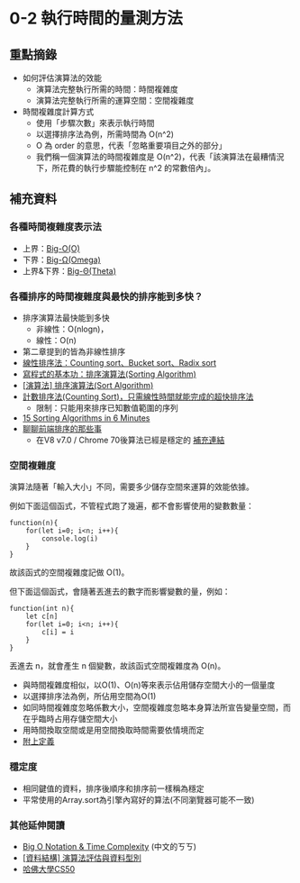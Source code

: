 # 0-2 執行時間的量測方法

## 重點摘錄
- 如何評估演算法的效能
    - 演算法完整執行所需的時間：時間複雜度
    - 演算法完整執行所需的運算空間：空間複雜度
- 時間複雜度計算方式
    - 使用「步驟次數」來表示執行時間
    - 以選擇排序法為例，所需時間為 O(n^2)
    - O 為 order 的意思，代表「忽略重要項目之外的部分」
    - 我們稱一個演算法的時間複雜度是 O(n^2)，代表「該演算法在最糟情況下，所花費的執行步驟能控制在 n^2 的常數倍內」。


## 補充資料

### 各種時間複雜度表示法
- 上界：[Big-O(O)](https://zh.wikipedia.org/wiki/%E5%A4%A7O%E7%AC%A6%E5%8F%B7)
- 下界：[Big-Ω(Omega)](https://zh.wikipedia.org/wiki/%E5%A4%A7%CE%A9%E7%AC%A6%E5%8F%B7)
- 上界&下界：[Big-Θ(Theta)](https://zh.wikipedia.org/wiki/%E5%A4%A7%CE%98%E7%AC%A6%E5%8F%B7)

### 各種排序的時間複雜度與最快的排序能到多快？
- 排序演算法最快能到多快
    - 非線性：O(nlogn)，
    - 線性：O(n)
- 第二章提到的皆為非線性排序
- [線性排序法：Counting sort、Bucket sort、Radix sort](https://www.byvoid.com/zht/blog/sort-radix)
- [寫程式的基本功：排序演算法(Sorting Algorithm)](https://magiclen.org/sorting-algorithm/)
- [[演算法] 排序演算法(Sort Algorithm)](http://notepad.yehyeh.net/Content/Algorithm/Sort/Sort.php)
- [計數排序法(Counting Sort)，只需線性時間就能完成的超快排序法](https://magiclen.org/counting-sort/)
    - 限制：只能用來排序已知數值範圍的序列
- [15 Sorting Algorithms in 6 Minutes](https://www.youtube.com/watch?v=kPRA0W1kECg)
- [聊聊前端排序的那些事](https://efe.baidu.com/blog/talk-about-sort-in-front-end/)
    - 在V8 v7.0 / Chrome 70後算法已經是穩定的 [補充連結](https://stackoverflow.com/questions/1427608/fast-stable-sorting-algorithm-implementation-in-javascript)


### 空間複雜度
演算法隨著「輸入大小」不同，需要多少儲存空間來運算的效能依據。

例如下面這個函式，不管程式跑了幾遍，都不會影響使用的變數數量：

```javascript=
function(n){
    for(let i=0; i<n; i++){
        console.log(i)
    }
}
```

故該函式的空間複雜度記做 O(1)。

但下面這個函式，會隨著丟進去的數字而影響變數的量，例如：

```javascript=
function(int n){
    let c[n]
    for(let i=0; i<n; i++){
        c[i] = i
    }
}
```

丟進去 n，就會產生 n 個變數，故該函式空間複雜度為 O(n)。

- 與時間複雜度相似，以O(1)、O(n)等來表示佔用儲存空間大小的一個量度
- 以選擇排序法為例，所佔用空間為O(1)
- 如同時間複雜度忽略係數大小，空間複雜度忽略本身算法所宣告變量空間，而在乎臨時占用存儲空間大小
- 用時間換取空間或是用空間換取時間需要依情境而定
- [附上定義](https://wiki.mbalib.com/zh-tw/%E7%A9%BA%E9%97%B4%E5%A4%8D%E6%9D%82%E5%BA%A6)
    
    
### 穩定度
- 相同鍵值的資料，排序後順序和排序前一樣稱為穩定
- 平常使用的Array.sort為引擎內寫好的算法(不同瀏覽器可能不一致)

### 其他延伸閱讀
- [Big O Notation & Time Complexity](https://pjchender.blogspot.com/2017/09/big-o-notation-time-complexity.html) (中文的ㄎㄎ)
- [[資料結構] 演算法評估與資料型別](http://notepad.yehyeh.net/Content/DS/CH01/3.php)
- [哈佛大學CS50](https://www.youtube.com/channel/UCcabW7890RKJzL968QWEykA)
